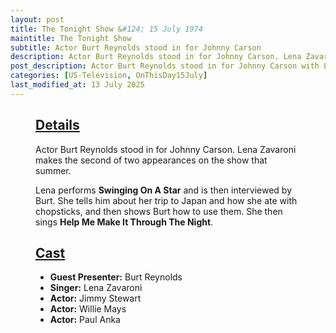 ```yaml
---
layout: post
title: The Tonight Show &#124; 15 July 1974
maintitle: The Tonight Show
subtitle: Actor Burt Reynolds stood in for Johnny Carson
description: Actor Burt Reynolds stood in for Johnny Carson. Lena Zavaroni makes the second of two appearances on the show that summer. Lena performs Swinging On A Star and is then interviewed by Burt. She tells him about her trip to Japan and how she ate with chopsticks, and then shows Burt how to use them. She then sings Help Me Make It Through The Night.
post_description: Actor Burt Reynolds stood in for Johnny Carson with Lena Zavaroni making her second of two appearances on the show.
categories: [US-Television, OnThisDay15July]
last_modified_at: 13 July 2025
---
```


<figure class="fig3">
<div class="CardLayout">
<div class="CardItem">
<h2 id="infobox1" class="infobox"><a href="#infobox1">Details</a></h2>
<div class="CardItem split">
<p>Actor Burt Reynolds stood in for Johnny Carson. Lena Zavaroni makes the second of two appearances on the show that summer.</p>
<p>Lena performs <strong>Swinging On A Star</strong> and is then interviewed by Burt. She tells him about her trip to Japan and how she ate with chopsticks, and then shows Burt how to use them. She then sings <strong>Help Me Make It Through The Night</strong>.</p>
</div>
</div>
</div>
</figure>

<figure class="fig3">
<div class="CardLayout">
<div class="CardItem">
<h2 id="infobox2" class="infobox"><a href="#infobox2">Cast</a></h2>
<div class="CardItem split">
<ul>
<li><strong>Guest Presenter:</strong> Burt Reynolds</li>
<li><strong>Singer:</strong> Lena Zavaroni</li>
<li><strong>Actor:</strong> Jimmy Stewart</li>
<li><strong>Actor:</strong> Willie Mays</li>
<li><strong>Actor:</strong> Paul Anka</li>
</ul>
</div>
</div>
</div>
</figure>

